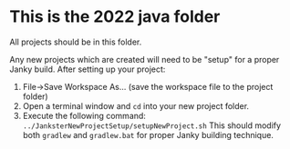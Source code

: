 # This is the 2022 java folder

All projects should be in this folder.

Any new projects which are created will need to be "setup" for a proper Janky build.
After setting up your project:
1. File->Save Workspace As... (save the workspace file to the project folder)
2. Open a terminal window and `cd` into your new project folder.
3. Execute the following command: `../JanksterNewProjectSetup/setupNewProject.sh`
   This should modify both `gradlew` and `gradlew.bat` for proper Janky building technique.

